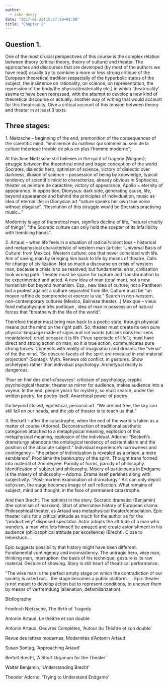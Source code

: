 ```yaml
---
author:
  - John Henry
date: "2017-01-26T15:57:50+01:00"
title: "Chapter 2"
---
```


## Question 1.

One of the most crucial perspectives of this course is the complex relation between theory (critical theory, theory of culture) and theater. The approaches and discourses that are developed (by most of the authors we have read) usually try to combine a more or less strong critique of the European theoretical tradition (especially of the hyperbolic status of the subject, the insistence on rationality, on science, on representation, the repression of the body/the physical/materiality etc.) in which ‘theatricality’ seems to have been repressed, with the attempt to develop a new kind of theoretical discourse or actually: another way of writing that would account for this theatricality. Give a critical account of this tension between theory and theater in at least 3 texts.

## Three stages:

1\. Nietzsche – beginning of the end, premonition of the consequences of the scientific mind: “imminence du malheur qui sommeil au sein de la culture théorique trouble de plus en plus l’homme moderne”;

At this time Nietzsche still believes in the spirit of tragedy (Wagner); struggle between the theoretical mind and tragic conception of the world. Socrates, dialectic hero, optimism of science, victory of dialectic over darkness, illusion of science – possession of being by knowledge, typical tendency of scientific mind to characterize, already obvious in Sophocles, theater as peinture de caractère; victory of appearance, Apollo = eternity of appearance. In opposition, Dionysus: dark side, generating cause, life, beyond appearance and behind the principles of individuation, music as idea of eternal life; in Dionysian art “nature speaks her own true voice without disguise”. “Resolution of this struggle would be Socrates practising music...”

Modernity is age of theoretical man, signifies decline of life, “natural cruelty of things”. “the Socratic culture can only hold the scepter of its infallibility with trembling hands”.

2\. Artaud – when life feels in a situation of radical/violent loss – historical and metaphysical characteristic of western man (article: ‘Universal Basis of Culture’ from Mexico). Western culture: one that never coincided with life. Aim of saving man by bringing him back to life by means of theatre. Calls for change of civilization. Not so much a discourse on crisis of western man, because a crisis is to be resolved; but fundamental error, civilization took wrong path. Theater must be space for rupture and transformation to be experimented and acted. A new idea of man (total man), not a new humanism but beyond humanism. Esp., new idea of culture, not a Pantheon but a protest against a culture separated from life. Culture must be “un moyen raffiné de comprendre et exercer la vie.” Search in non-western, non-contemporary cultures (Mexico, Balinese theater…) Mexique – vieux fond métaphysique très poétique , idea of man in possession of natural forces that “breathe with the life of the world”.

Therefore theater must bring man back to a poetic state, through physical means put the mind on the right path. So, theater must create its own pure physical language made of signs and not words (utilisés dans leur sens incantatoire); cruel because it is life (“true spectacle of life”); must have direct and strong action on man, so it is true action, communicates pure strong forces. Connects with reality of imagination and dreams: the “verso” of the the mind. “So obscure facets of the spirit are revealed in real material projection” (Sontag). Myth. Renews old conflict, in gestures. Show archetypes rather than individual psychology. Archetypal reality is dangerous.

‘Pour en finir des chef-d’oeuvres’: criticism of psychology, cryptic psychological theater, theater as mirror for audience, makes audience into a voyeur. In the end, people yearn for mystery, so must search, under the written poetry, for poetry itself. Anarchical power of poetry.

Go beyond closed, egotistical, personal art. “We are not free, the sky can still fall on our heads, and the job of theater is to teach us that.”

3\. Beckett – after the catastrophe, when the end of the world is taken as a matter of course (Adorno). Deconstruction of traditional aesthetic categories attached to a metaphysical meaning, explosion of this metaphysical meaning, explosion of the individual. Adorno: “Beckett’s dramaturgy abandons the ontological tendency of existentialism and the position of the absolute subject.” Individual experience’s narrowness and contingency – “the prison of individuation is revealed as a prison, a mere semblance”. Proclaims the bankruptcy of the spirit. Thought trans formed into material of 2nd degree. Parody of forms, parody of philosophy. Identification of subject and philosophy. Misery of participants in Endgame is the misery of philosophy – Adorno. Drama itself perishes along with subjectivity. “Post-mortem examination of dramaturgy.” Art can only depict solipsism, the stage becomes image of self reflection. What remains of subject, mind and thought, in the face of permanent catastrophe.

And then Brecht. The optimist in the story. Socratic dramatist (Benjamin) (the optimism of marxism). Start of alternative history of European drama. Philosophical theater, as Artaud was metaphysical theater/consolation. Epic theater calls for a critical attitude as much for the author as for the “productively” disposed spectator. Actor adopts the attitude of a man who wanders, a man who lets himself be amazed and create astonishment in his audience (philosophical attitude par excellence) (Brecht). Close to lehrestück…

Epic suggests possibility that history might have been different. Fundamental contingency and inconsistency. The untragic hero, wise man, thinking man, interruption: the basis of his technique; gesture is its raw material. Gesture of showing. Story is still heart of theatrical performance.

“The wise man is the perfect empty stage on which the contradiction of our society is acted out… the stage becomes a public platform. … Epic theater is not meant to develop action but to represent conditions, to uncover them by means of verfremdung (alienation, defamiliarization).

Bibliography

Friedrich Nietzsche, The Birth of Tragedy

Antonin Artaud, Le théâtre et son double

Antonin Artaud, Oeuvres Complètes, ‘Autour du Théâtre et son double’

Revue des lettres modernes, Modernités d’Antonin Artaud

Susan Sontag, ‘Approaching Artaud’

Bertolt Brecht, ‘A Short Organum for the Theater’

Walter Benjamin, ‘Understanding Brecht’

Theodor Adorno, ‘Trying to Understand Endgame’